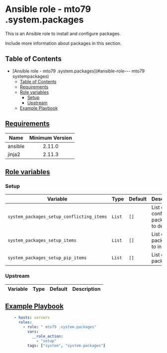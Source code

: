 # Ansible role -  mto79 .system.packages

This is an Ansible role to install and configure packages.

Include more information about packages in this section.

## Table of Contents

- [Ansible role -  mto79 .system.packages](#ansible-role--- mto79 systempackages)
  - [Table of Contents](#table-of-contents)
  - [Requirements](#requirements)
  - [Role variables](#role-variables)
    - [Setup](#setup)
    - [Upstream](#upstream)
  - [Example Playbook](#example-playbook)

## [Requirements](#requirements)

| Name             | Minimum Version |
|------------------|:---------------:|
| ansible          | 2.11.0          |
| jinja2           | 2.11.3          |

## [Role variables](#role-variables)

### Setup

| Variable | Type | Default | Description |
| -------- | ---- | ------- | ----------- |
|`system_packages_setup_conflicting_items` | `List` | `[]` | List of conflicting packages to delete |
|`system_packages_setup_items` | `List` | `[]` | List of packages to install |
|`system_packages_setup_pip_items` | `List` | `[]` | List of PIP packages |

### Upstream

| Variable | Type | Default | Description |
| -------- | ---- | ------- | ----------- |

## [Example Playbook](#example-playbook)

```yaml
    - hosts: servers
      roles:
        - role: " mto79 .system.packages"
          vars:
            __role_action:
              - "setup"
          tags: ["system", "system-packages"]
```
